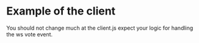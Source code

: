 # Example of the client

You should not change much at the client.js expect your logic for handling the ws vote event.
